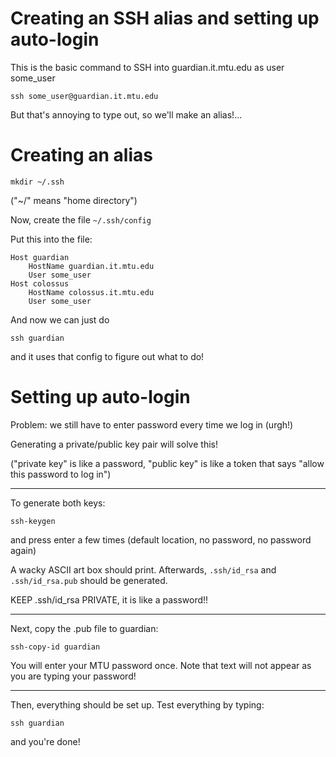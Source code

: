Creating an SSH alias and setting up auto-login
===

This is the basic command to SSH into guardian.it.mtu.edu as user some_user

    ssh some_user@guardian.it.mtu.edu

But that's annoying to type out, so we'll make an alias!...

Creating an alias
===

    mkdir ~/.ssh

("~/" means "home directory")

Now, create the file `~/.ssh/config`

Put this into the file:

    Host guardian
        HostName guardian.it.mtu.edu
        User some_user
    Host colossus
        HostName colossus.it.mtu.edu
        User some_user

And now we can just do

    ssh guardian

and it uses that config to figure out what to do!

Setting up auto-login
===

Problem: we still have to enter password every time we log in (urgh!)

Generating a private/public key pair will solve this!

("private key" is like a password, "public key" is like a token that says "allow this password to log in")

---

To generate both keys:

    ssh-keygen

and press enter a few times (default location, no password, no password again)

A wacky ASCII art box should print. Afterwards, `.ssh/id_rsa` and `.ssh/id_rsa.pub` should be generated.

KEEP .ssh/id_rsa PRIVATE, it is like a password!!

---

Next, copy the .pub file to guardian:

    ssh-copy-id guardian

You will enter your MTU password once. Note that text will not appear as you are typing your password!

---

Then, everything should be set up. Test everything by typing:

    ssh guardian

and you're done!
